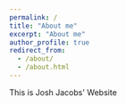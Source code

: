 ```yaml
---
permalink: /
title: "About me"
excerpt: "About me"
author_profile: true
redirect_from: 
  - /about/
  - /about.html
---
```


This is Josh Jacobs' Website